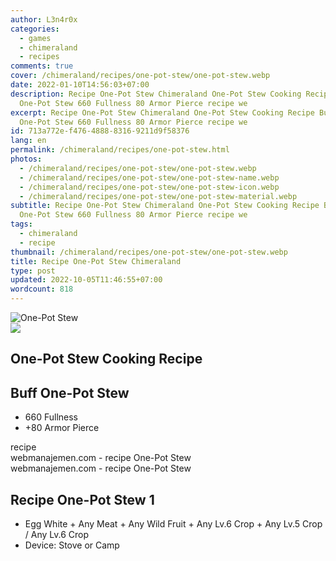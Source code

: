 ```yaml
---
author: L3n4r0x
categories:
  - games
  - chimeraland
  - recipes
comments: true
cover: /chimeraland/recipes/one-pot-stew/one-pot-stew.webp
date: 2022-01-10T14:56:03+07:00
description: Recipe One-Pot Stew Chimeraland One-Pot Stew Cooking Recipe Buff
  One-Pot Stew 660 Fullness 80 Armor Pierce recipe we
excerpt: Recipe One-Pot Stew Chimeraland One-Pot Stew Cooking Recipe Buff
  One-Pot Stew 660 Fullness 80 Armor Pierce recipe we
id: 713a772e-f476-4888-8316-9211d9f58376
lang: en
permalink: /chimeraland/recipes/one-pot-stew.html
photos:
  - /chimeraland/recipes/one-pot-stew/one-pot-stew.webp
  - /chimeraland/recipes/one-pot-stew/one-pot-stew-name.webp
  - /chimeraland/recipes/one-pot-stew/one-pot-stew-icon.webp
  - /chimeraland/recipes/one-pot-stew/one-pot-stew-material.webp
subtitle: Recipe One-Pot Stew Chimeraland One-Pot Stew Cooking Recipe Buff
  One-Pot Stew 660 Fullness 80 Armor Pierce recipe we
tags:
  - chimeraland
  - recipe
thumbnail: /chimeraland/recipes/one-pot-stew/one-pot-stew.webp
title: Recipe One-Pot Stew Chimeraland
type: post
updated: 2022-10-05T11:46:55+07:00
wordcount: 818
---
```


<link
  rel="stylesheet"
  href="https://rawcdn.githack.com/dimaslanjaka/Web-Manajemen/870a349/css/bootstrap-5-3-0-alpha3-wrapper.css"
/>
<section id="bootstrap-wrapper">
  <div data-bs-theme="dark">
    <div class="card mb-2">
      <div class="card-body">
        <div class="row g-0">
          <div class="col-sm-4 position-relative mb-2">
            <img
              src="https://www.webmanajemen.com/chimeraland/recipes/one-pot-stew/one-pot-stew-material.webp"
              class="card-img fit-cover w-100 h-100"
              alt="One-Pot Stew"
              data-fancybox="true"
            />
          </div>
          <div class="col-sm-8 mb-2">
            <div class="card-body">
              <div class="d-flex flex-row align-items-center mb-3">
                <img
                  class="d-inline-block me-2"
                  src="https://www.webmanajemen.com/chimeraland/recipes/one-pot-stew/one-pot-stew-icon.webp"
                  width="auto"
                  height="auto"
                  style="vertical-align: middle"
                />
                <h2 class="fs-5">One-Pot Stew Cooking Recipe</h2>
              </div>
              <h2 class="card-title fs-5">Buff One-Pot Stew</h2>
              <div class="card-text">
                <ul>
                  <li>660 Fullness</li>
                  <li>+80 Armor Pierce</li>
                </ul>
              </div>
              <span class="badge rounded-pill">recipe</span>
            </div>
            <div class="card-footer text-end text-muted mt-auto">
              webmanajemen.com - recipe One-Pot Stew
            </div>
          </div>
        </div>
      </div>
      <div class="card-footer text-end text-muted">
        webmanajemen.com - recipe One-Pot Stew
      </div>
    </div>
    <div class="row mb-2">
      <div class="col-12 col-lg-6 recipe-item mb-2">
        <div class="card">
          <div class="card-body">
            <h2 class="card-title fs-5">Recipe One-Pot Stew 1</h2>
            <div class="card-text">
              <ul>
                <li>
                  Egg White<span> + </span>Any Meat<span> + </span>Any Wild
                  Fruit<span> + </span>Any Lv.6 Crop<span> + </span>Any Lv.5
                  Crop<span> / </span>Any Lv.6 Crop
                </li>
                <li>Device: Stove or Camp</li>
              </ul>
            </div>
          </div>
        </div>
      </div>
    </div>
  </div>
</section>